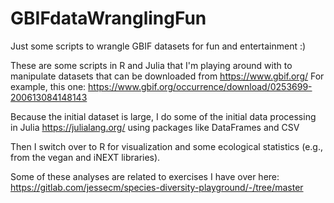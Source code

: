 # GBIFdataWranglingFun
Just some scripts to wrangle GBIF datasets for fun and entertainment :)

These are some scripts in R and Julia that I'm playing around with to manipulate datasets that can be downloaded from https://www.gbif.org/ 
For example, this one: 
https://www.gbif.org/occurrence/download/0253699-200613084148143

Because the initial dataset is large, I do some of the initial data processing in Julia https://julialang.org/ using packages like DataFrames and CSV

Then I switch over to R for visualization and some ecological statistics (e.g., from the vegan and iNEXT libraries). 

Some of these analyses are related to exercises I have over here: https://gitlab.com/jessecm/species-diversity-playground/-/tree/master 
